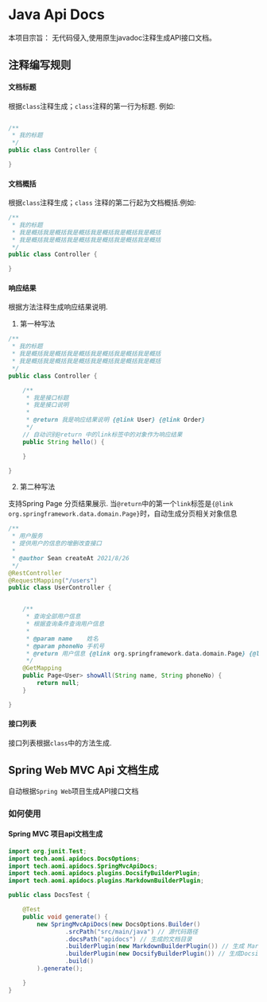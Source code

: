 # Java Api Docs

本项目宗旨： 无代码侵入,使用原生javadoc注释生成API接口文档。

## 注释编写规则

#### 文档标题

根据`class`注释生成；`class`注释的第一行为标题. 例如:

```java

/**
 * 我的标题
 */
public class Controller {

}
```

#### 文档概括

根据`class`注释生成；`class` 注释的第二行起为文档概括.例如:

```java
/**
 * 我的标题
 * 我是概括我是概括我是概括我是概括我是概括我是概括
 * 我是概括我是概括我是概括我是概括我是概括我是概括
 */
public class Controller {

}
```

#### 响应结果

根据方法注释生成响应结果说明.

1. 第一种写法

```java
/**
 * 我的标题
 * 我是概括我是概括我是概括我是概括我是概括我是概括
 * 我是概括我是概括我是概括我是概括我是概括我是概括
 */
public class Controller {

    /**
     * 我是接口标题
     * 我是接口说明
     *
     * @return 我是响应结果说明 {@link User} {@link Order}
     */
    // 自动识别@return 中的link标签中的对象作为响应结果
    public String hello() {

    }

} 
```

2. 第二种写法

支持Spring Page 分页结果展示. 当`@return`中的第一个`link`标签是`{@link org.springframework.data.domain.Page}`时，自动生成分页相关对象信息

```java
/**
 * 用户服务
 * 提供用户的信息的增删改查接口
 *
 * @author Sean createAt 2021/8/26
 */
@RestController
@RequestMapping("/users")
public class UserController {


    /**
     * 查询全部用户信息
     * 根据查询条件查询用户信息
     *
     * @param name    姓名
     * @param phoneNo 手机号
     * @return 用户信息 {@link org.springframework.data.domain.Page} {@link User}
     */
    @GetMapping
    public Page<User> showAll(String name, String phoneNo) {
        return null;
    }

} 
```

#### 接口列表

接口列表根据`class`中的方法生成.

## Spring Web MVC Api 文档生成

自动根据`Spring Web`项目生成API接口文档

### 如何使用

#### Spring MVC 项目api文档生成

```java
import org.junit.Test;
import tech.aomi.apidocs.DocsOptions;
import tech.aomi.apidocs.SpringMvcApiDocs;
import tech.aomi.apidocs.plugins.DocsifyBuilderPlugin;
import tech.aomi.apidocs.plugins.MarkdownBuilderPlugin;

public class DocsTest {

    @Test
    public void generate() {
        new SpringMvcApiDocs(new DocsOptions.Builder()
                .srcPath("src/main/java") // 源代码路径
                .docsPath("apidocs") // 生成的文档目录
                .builderPlugin(new MarkdownBuilderPlugin()) // 生成 Markdown 文件
                .builderPlugin(new DocsifyBuilderPlugin()) // 生成Docsify 文档网站
                .build()
        ).generate();

    }
}
```
